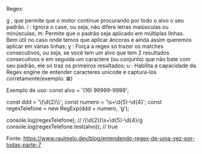 Regex: 

g , que permite que o motor continue procurando por todo o alvo o seu padrão.
i : Ignora o case, ou seja, não difere letras maiúsculas ou minúsculas;
m: Permite que o padrão seja aplicado em múltiplas linhas. Bem útil no caso onde temos que aplicar âncoras e ainda assim queremos aplicar em várias linhas;
y : Força a regex só trazer os matches consecutivos, ou seja, se você tem um alvo que tem 2 resultados consecutivos e em seguida um caractere (ou conjunto) que não bate com seu padrão, ele só traz os primeiros resultados;
u : Habilita a capacidade da Regex engine de entender caracteres unicode e captura-los corretamente(exemplo: 𝌆)


Exemplo de uso:
const alvo = '(16) 99999-9999';

const ddd = '\\(\\d{2}\\)';
const numero = '\\s+\\d{5}-\\d{4}';
const regexTelefone = new RegExp(ddd + numero, 'g');

console.log(regexTelefone); // /\(\d{2}\)\s+\d{5}-\d{4}/g
console.log(regexTelefone.test(alvo)); // true


Fonte: https://www.raulmelo.dev/blog/entendendo-regex-de-uma-vez-por-todas-parte-7